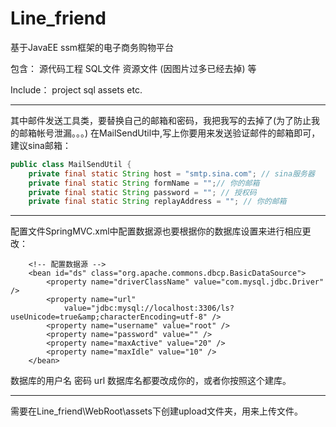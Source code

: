 # Line_friend
基于JavaEE ssm框架的电子商务购物平台

包含：
源代码工程
SQL文件
资源文件 (因图片过多已经去掉)
等

Include：
project
sql
assets 
etc.

------

其中邮件发送工具类，要替换自己的邮箱和密码，我把我写的去掉了(为了防止我的邮箱帐号泄漏。。。)
在MailSendUtil中,写上你要用来发送验证邮件的邮箱即可，建议sina邮箱：
```java
public class MailSendUtil {
	private final static String host = "smtp.sina.com"; // sina服务器
	private final static String formName = "";// 你的邮箱
	private final static String password = ""; // 授权码
	private final static String replayAddress = ""; // 你的邮箱
```

-----

配置文件SpringMVC.xml中配置数据源也要根据你的数据库设置来进行相应更改：
```
	<!-- 配置数据源 -->
	<bean id="ds" class="org.apache.commons.dbcp.BasicDataSource">
		<property name="driverClassName" value="com.mysql.jdbc.Driver" />
		<property name="url"
			value="jdbc:mysql://localhost:3306/ls?useUnicode=true&amp;characterEncoding=utf-8" />
		<property name="username" value="root" />
		<property name="password" value="" />
		<property name="maxActive" value="20" />
		<property name="maxIdle" value="10" />
	</bean>
```
数据库的用户名 密码 url 数据库名都要改成你的，或者你按照这个建库。

----

需要在Line_friend\WebRoot\assets下创建upload文件夹，用来上传文件。
